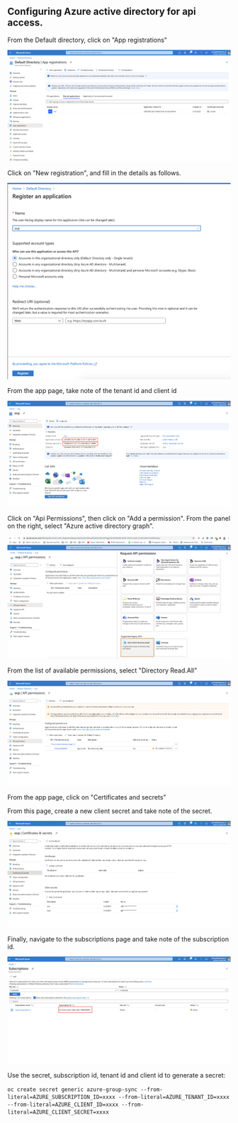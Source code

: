 ## Configuring Azure active directory for api access.

From the Default directory, click on "App registrations"

![](assets/applications.png)

Click on "New registration", and fill in the details as follows. 

![](assets/register-application.png)

From the app page, take note of the tenant id and client id

![](assets/tenant-id.png)

Click on "Api Permissions", then click on "Add a permission". From the panel on the right, select "Azure active directory graph". 

![](assets/api-permissions.png)

From the list of available permissions, select "Directory Read.All"

![](assets/required-api-permissions.png)

From the app page, click on "Certificates and secrets"

From this page, create a new client secret and take note of the secret.

![](assets/create-secret.png)

Finally, navigate to the subscriptions page and take note of the subscription id.

![](assets/subscription-id.png)

Use the secret, subscription id, tenant id and client id to generate a secret:

`oc create secret generic azure-group-sync --from-literal=AZURE_SUBSCRIPTION_ID=xxxx --from-literal=AZURE_TENANT_ID=xxxx --from-literal=AZURE_CLIENT_ID=xxxx --from-literal=AZURE_CLIENT_SECRET=xxxx`

